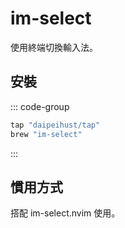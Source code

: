 # im-select

使用終端切換輸入法。

## 安裝

::: code-group

```ruby [Brewfile]
tap "daipeihust/tap"
brew "im-select"
```

:::

## 慣用方式

搭配 im-select.nvim 使用。
